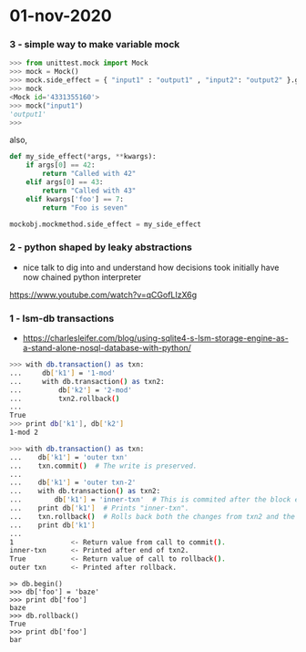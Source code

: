 # 01-nov-2020

### 3 - simple way to make variable mock

```python
>>> from unittest.mock import Mock
>>> mock = Mock()
>>> mock.side_effect = { "input1" : "output1" , "input2": "output2" }.get
>>> mock
<Mock id='4331355160'>
>>> mock("input1")
'output1'
>>>
```

also,

```python
def my_side_effect(*args, **kwargs):
    if args[0] == 42:
        return "Called with 42"
    elif args[0] == 43:
        return "Called with 43"
    elif kwargs['foo'] == 7:
        return "Foo is seven"

mockobj.mockmethod.side_effect = my_side_effect
```

### 2 - python shaped by leaky abstractions

- nice talk to dig into and understand how decisions took initially have now chained python interpreter

https://www.youtube.com/watch?v=qCGofLIzX6g

### 1 - lsm-db transactions

- https://charlesleifer.com/blog/using-sqlite4-s-lsm-storage-engine-as-a-stand-alone-nosql-database-with-python/

```bash
>>> with db.transaction() as txn:
...     db['k1'] = '1-mod'
...     with db.transaction() as txn2:
...         db['k2'] = '2-mod'
...         txn2.rollback()
...
True
>>> print db['k1'], db['k2']
1-mod 2
```

```bash
>>> with db.transaction() as txn:
...    db['k1'] = 'outer txn'
...    txn.commit()  # The write is preserved.
...
...    db['k1'] = 'outer txn-2'
...    with db.transaction() as txn2:
...        db['k1'] = 'inner-txn'  # This is commited after the block ends.
...    print db['k1']  # Prints "inner-txn".
...    txn.rollback()  # Rolls back both the changes from txn2 and the preceding write.
...    print db['k1']
...
1              <- Return value from call to commit().
inner-txn      <- Printed after end of txn2.
True           <- Return value of call to rollback().
outer txn      <- Printed after rollback.
```

```
>> db.begin()
>>> db['foo'] = 'baze'
>>> print db['foo']
baze
>>> db.rollback()
True
>>> print db['foo']
bar
```
